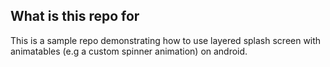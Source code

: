 ## What is this repo for

This is a sample repo demonstrating how to use layered splash screen with animatables (e.g a custom spinner animation) on android.
